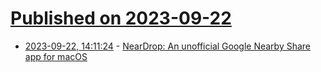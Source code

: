 # [Published on 2023-09-22](index.md)

* [2023-09-22, 14:11:24](https://lobste.rs/s/t1u1iq/neardrop_unofficial_google_nearby_share) - [NearDrop: An unofficial Google Nearby Share app for macOS](https://github.com/grishka/NearDrop)
